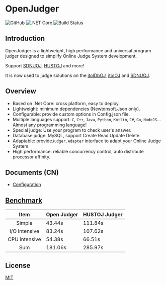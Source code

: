 # OpenJudger
![GitHub](https://img.shields.io/github/license/mashape/apistatus.svg)
![.NET Core](https://img.shields.io/badge/.netcore-3.1-brightgreen.svg)
![Build Status](https://travis-ci.com/Azure99/OpenJudger.svg?branch=master)

## Introduction
OpenJudger is a lightweight, high performance and universal program judger designed to simplify Online Judge System development.

Support [SDNUOJ](https://github.com/sdnuacmicpc/sdnuoj), [HUSTOJ](https://github.com/zhblue/hustoj) and more!

It is now used to judge solutions on the [itoIDbOJ](http://db.itoi.sd.cn/), [itoIOJ](http://oj.itoi.sd.cn/) and [SDNUOJ](http://www.acmicpc.sdnu.edu.cn/).


## Overview
* Based on .Net Core: cross platform, easy to deploy.
* Lightweight: minimum dependencies (Newtonsoft.Json only).
* Configurable: provide custom options in Config.json file.
* Multiple languages support: `C`, `C++`, `Java`, `Python`, `Kotlin`, `C#`, `Go`, `NodeJS`... Almost any programming language!
* Special judge: Use your program to check user's answer.
* Database judge: MySQL, support Create Read Update Delete.
* Adaptable: provide`Judger.Adapter` interface to adapt your Online Judge System.
* High performance: reliable concurrency control, auto distribute processor affinity.

## Documents (CN)
* [Configuration](https://github.com/Azure99/OpenJudger/wiki/config_zh)

## [Benchmark](https://github.com/Azure99/OpenJudger/wiki/benchmark_zh)
|     Item      | Open Judger | HUSTOJ Judger |
| :-----------: | ----------- | ------------- |
|    Simple     | 43.44s      | 111.84s       |
| I/O intensive | 83.24s      | 107.62s       |
| CPU intensive | 54.38s      | 66.51s        |
|      Sum      | 181.06s     | 285.97s       |

## License
[MIT](http://opensource.org/licenses/MIT)
